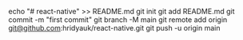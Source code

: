 echo "# react-native" >> README.md
git init
git add README.md
git commit -m "first commit"
git branch -M main
git remote add origin git@github.com:hridyauk/react-native.git
git push -u origin main
